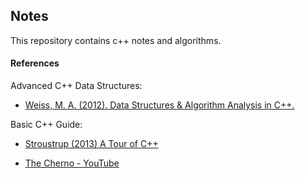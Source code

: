 ## Notes

This repository contains c++ notes and algorithms.

#### References

Advanced C++ Data Structures:

- [Weiss, M. A. (2012). Data Structures & Algorithm Analysis in C++.](https://www.uoitc.edu.iq/images/documents/informatics-institute/Competitive_exam/DataStructures.pdf)

Basic C++ Guide:

- [Stroustrup (2013) A Tour of C++](https://elhacker.info/manuales/Lenguajes%20de%20Programacion/C++/A%20Tour%20of%20C++%20-%20Bjarne%20Stroustrup%20%28Addison-Wesley,%202014%29%28193p%29.pdf)

- [The Cherno - YouTube](https://www.youtube.com/@TheCherno)
